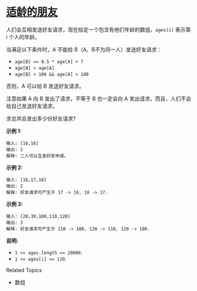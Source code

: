 # [适龄的朋友](https://leetcode-cn.com/problems/friends-of-appropriate-ages/)

人们会互相发送好友请求，现在给定一个包含有他们年龄的数组，`ages[i]` 表示第 i 个人的年龄。

当满足以下条件时，A 不能给 B（A、B不为同一人）发送好友请求：

- `age[B] <= 0.5 * age[A] + 7`
- `age[B] > age[A]`
- `age[B] > 100 && age[A] < 100`

否则，A 可以给 B 发送好友请求。

注意如果 A 向 B 发出了请求，不等于 B 也一定会向 A 发出请求。而且，人们不会给自己发送好友请求。 

求总共会发出多少份好友请求?

 

**示例 1:**

```
输入: [16,16]
输出: 2
解释: 二人可以互发好友申请。
```

**示例 2:**

```
输入: [16,17,18]
输出: 2
解释: 好友请求可产生于 17 -> 16, 18 -> 17.
```

**示例 3:**

```
输入: [20,30,100,110,120]
输出: 3
解释: 好友请求可产生于 110 -> 100, 120 -> 110, 120 -> 100.
```

 

**说明:**

- `1 <= ages.length <= 20000`.
- `1 <= ages[i] <= 120`.

Related Topics

- 数组
